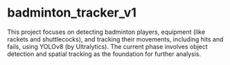 # badminton_tracker_v1
This project focuses on detecting badminton players, equipment (like rackets and shuttlecocks), and tracking their movements, including hits and fails, using YOLOv8 (by Ultralytics). The current phase involves object detection and spatial tracking as the foundation for further analysis.
